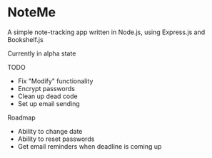 # NoteMe

A simple note-tracking app written in Node.js, using Express.js and Bookshelf.js

Currently in alpha state

TODO

* Fix "Modify" functionality
* Encrypt passwords
* Clean up dead code
* Set up email sending

Roadmap

* Ability to change date
* Ability to reset passwords
* Get email reminders when deadline is coming up

